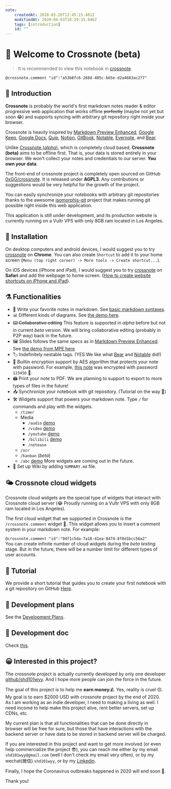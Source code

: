 ```yaml
---
note:
    createdAt: 2020-03-26T12:45:15.481Z
    modifiedAt: 2020-04-03T10:29:35.046Z
    tags: [introduction]
    id: ""
---
```

# 📝 Welcome to Crossnote (beta)

> It is recommended to view this notebook in [crossnote](https://crossnote.app/?repo=https%3A%2F%2Fgithub.com%2F0xGG%2Fwelcome-notebook&branch=master&filePath=README.md).

`@crossnote.comment "id":"a53b8fc6-268d-405c-b65e-d2a4683ac277"`  

## 🔭 Introduction

 **Crossnote** is probably the world's first markdown notes reader & editor progressive web application that works offline ~~perfectly~~ (maybe not yet but soon 😂) and supports syncing with arbitrary git repository right inside your browser.

Crossnote is heavily inspired by [Markdown Preview Enhanced](https://github.com/shd101wyy/markdown-preview-enhanced), [Google Keep](https://keep.google.com), [Google Docs](https://docs.google.com), [Quip](https://quip.com),  [Notion](https://www.notion.so), [GitBook](https://gitbook.com), [Notable](https://github.com/notable/notable), [Evernote](https://evernote.com/), and [Bear](https://bear.app/).

Unlike [Crossnote (*alpha*)](https://github.com/0xGG/crossnote/blob/master/README.alpha.md), which is completely cloud based, **Crossnote (beta)** aims to be offline first. That is, your data is stored entirely in your browser. We won't collect your notes and credentials to our server. **You own your data**. 

The front-end of crossnote project is completely open sourced on GitHub [0xGG/crossnote](https://github.com/0xGG/crossnote). It is released under **AGPL3**. Any contributions or suggestions would be very helpful for the growth of the project.  

You can easily synchronize your notebooks with arbitrary git repositories thanks to the awesome [isomorphis-git](https://github.com/isomorphic-git/isomorphic-git) project that makes running git possible right inside this web application.  

This application is still under development, and its production website is currently running on a Vultr VPS with only 8GB ram located in Los Angeles.

## 💾 Installation

On desktop computers and android devices, I would suggest you to try [crossnote](https://crossnote.app) on **Chrome**. You can also create `Shortcut` to add it to your home screen (`Menu (top right corner) -> More tools -> Create shortcut...`).

On iOS devices (iPhone and iPad), I would suggest you to try [crossnote](https://crossnote.app) on **Safari** and add the webpage to home screen. ([How to create website shortcuts on iPhone and iPad](https://www.igeeksblog.com/how-to-create-website-shortcuts-on-iphone-ipad/)).

## ⚗️ Functionalities
- 🤩 Write your favorite notes in markdown. See [basic markdown syntaxes](/demo/markdown.md).   
- 📊 Different kinds of diagrams. See [the demo here](/demo/diagrams.md). 
- ~~⌨️ Collaborative editing~~ This feature is supported in *alpha* before but not in current *beta* version. We will bring collaborative editing (probably in P2P way) back in the future.
- 🖼 Slides follows the same specs as in [Markdown Preview Enhanced](https://shd101wyy.github.io/markdown-preview-enhanced/#/presentation). See [the demo from MPE here](/demo/presentation.md)
- 🏷️ Indefinitely nestable tags. (YES We like what [Bear](https://bear.app) and [Notable](https://github.com/notable/notable) did!)
- 🔐 Builtin encryption support by AES algorithm that protects your note with password. For example, [this note](/demo/encrypted.md) was encrypted with password `123456` 🙈. 
- 🖨️ Print your note to PDF. We are planning to support to export to more types of files in the future!
- 📤 Synchronize your notebook with git repository. (Tutorial on the way 🚌)
 - 🛠 Widgets support that powers your markdown note. Type `/` for commands and play with the widgets.  
   - `/timer` 
   - Media
     - `/audio` [demo](/demo/audio.md)
     - `/video` [demo](/demo/video.md)
     - `/youtube`  [demo](/demo/youtube.md)
     - `/bilibili` [demo](/demo/bilibili.md)
     - `/netease`
   - `/ocr`
   - `/kanban` (*beta*)
   - `/abc` [demo](/demo/abc.md)
    More widgets are coming out in the future.
  - 📖 Set up Wiki by adding `SUMMARY.md` file.   
 
## 🌤 Crossnote cloud widgets 
Crossnote cloud widgets are the special type of widgets that interact with Crossnote cloud server (😂 Proudly running on a Vultr VPS with only 8GB ram located in Los Angeles). 

The first cloud widget that we supported in Crossnote is the `/crossnote.comment` widget 💬. This widget allows you to insert a comment system in your markdown note. For example:

`@crossnote.comment "id":"94f1c5da-7a18-41ea-8474-8f0d1bcc56a2"`  
You can create infinite number of cloud widgets during the *beta testing* stage. But in the future, there will be a number limit for different types of user accounts.

## 🙋 Tutorial
We provide a short tutorial that guides you to create your first notebook with a git repository on GitHub [Here](/enUS/tutorial.md).

## 📅 Development plans
See the [Development Plans](/development/plans.md).  

## 📖 Development doc
Check [this](/development/README.md). 

## 😀 Interested in this project?
The crossnote project is actually currently developed by only one developer [github/shd101wyy](https://github.com/shd101wyy). And I hope more people can join the force in the future.

The goal of this project is to help me **earn money**💰. Yes, reality is cruel 😣. My goal is to earn $2000 USD with crossnote project by the end of 2020. As I am working as an indie developer, I need to making a living as well. I need income to help make this project alive, rent better servers, set up CDNs, etc. 

My current plan is that all functionalities that can be done directly in browser will be free for sure, but those that have interactions with the backend server or have data to be stored in backend server will be charged.

If you are interested in this project and want to get more involved (or even help commercialize the project 😎), you can reach me either by my email `shd101wyy@gmail.com` (well I don't check my email very often), or by my wechat(微信) `shd101wyy`, or by my [Linkedin](https://www.linkedin.com/in/yiyi-wang-60416380/).

Finally, I hope the Coronavirus outbreaks happened in 2020 will end soon 🙏.  

Thank you!